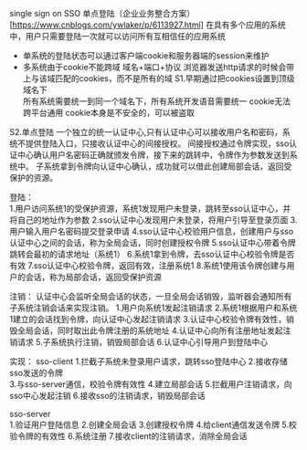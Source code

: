single sign on SSO 单点登陆（企业业务整合方案）
[https://www.cnblogs.com/ywlaker/p/6113927.html]
在具有多个应用的系统中，用户只需要登陆一次就可以访问所有互相信任的应用系统

* 单系统的登陆状态可以通过客户端cookie和服务器端的session来维护
* 多系统由于cookie不能跨域  域名+端口+协议
    浏览器发送http请求的时候会带上与该域匹配的cookies，而不是所有的域
S1.早期通过把cookies设置到顶级域名下    
    所有系统需要统一到同一个域名下，所有系统开发语音需要统一
    cookie无法跨平台通用
    cookie本身是不安全的，可以被盗取
    
S2.单点登陆
    一个独立的统一认证中心,只有认证中心可以接收用户名和密码，系统不提供登陆入口，只接收认证中心的间接授权。
    间接授权通过令牌实现，sso认证中心确认用户名密码正确就颁发令牌，接下来的跳转中，令牌作为参数发送到系统中。
    子系统拿到令牌向认证中心确认，成功就可以借此创建局部会话，返回受保护的资源。
    
登陆：    
    1.用户访问系统1的受保护资源，系统1发现用户未登录，跳转至sso认证中心，并将自己的地址作为参数
    2.sso认证中心发现用户未登录，将用户引导至登录页面
    3.用户输入用户名密码提交登录申请
    4.sso认证中心校验用户信息，创建用户与sso认证中心之间的会话，称为全局会话，同时创建授权令牌
    5.sso认证中心带着令牌跳转会最初的请求地址（系统1）
    6.系统1拿到令牌，去sso认证中心校验令牌是否有效
    7.sso认证中心校验令牌，返回有效，注册系统1
    8.系统1使用该令牌创建与用户的会话，称为局部会话，返回受保护资源    
       
注销：
    认证中心会监听全局会话的状态，一旦全局会话销毁，监听器会通知所有子系统注销会话来实现注销。
    1.用户向系统1发起注销请求
    2.系统1根据用户和系统1建立的会话找到令牌，向认证中心发起注销请求
    3.认证中心校验令牌有效性，销毁全局会话，同时取出此令牌注册的系统地址
    4.认证中心向所有注册地址发起注销请求
    5.子系统执行注销，销毁局部会话
    6.认证中心引导用户到登陆中心
    
实现：
sso-client
    1.拦截子系统未登录用户请求，跳转sso登陆中心
    2.接收存储sso发送的令牌  
    3.与sso-server通信，校验令牌有效性
    4.建立局部会话
    5.拦截用户注销请求，向sso中心发起注销
    6.接收sso的注销请求，销毁局部会话
    
sso-server    
    1.验证用户登陆信息
    2.创建全局会话
    3.创建授权令牌
    4.给client通信发送令牌
    5.校验令牌的有效性
    6.系统注册
    7.接收client的注销请求，消除全局会话
    